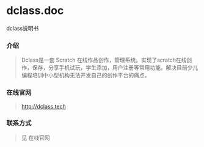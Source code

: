 # dclass.doc
dclass说明书

### 介绍
>Dclass是一套 Scratch 在线作品创作，管理系统。实现了scratch在线创作，保存，分享手机试玩，学生添加，用户注册等常用功能。解决目前少儿编程培训中小型机构无法开发自己的创作平台的痛点。

### 在线官网
>http://dclass.tech

### 联系方式
>见 在线官网
